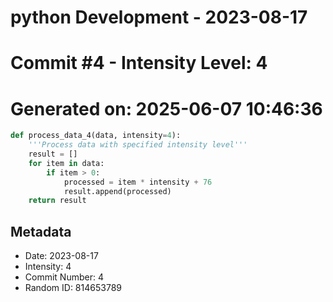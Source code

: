 ﻿# python Development - 2023-08-17
# Commit #4 - Intensity Level: 4
# Generated on: 2025-06-07 10:46:36
```python
def process_data_4(data, intensity=4):
    '''Process data with specified intensity level'''
    result = []
    for item in data:
        if item > 0:
            processed = item * intensity + 76
            result.append(processed)
    return result
```
## Metadata
- Date: 2023-08-17
- Intensity: 4
- Commit Number: 4
- Random ID: 814653789

